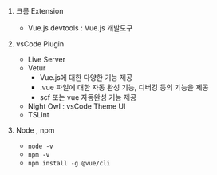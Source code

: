 1. 크롬 Extension

   - Vue.js devtools : Vue.js 개발도구

2. vsCode Plugin

   - Live Server
   - Vetur
     - Vue.js에 대한 다양한 기능 제공
     - .vue 파일에 대한 자동 완성 기능, 디버깅 등의 기능을 제공
     - scf 또는 vue 자동완성 기능 제공
   - Night Owl : vsCode Theme UI
   - TSLint

3. Node , npm
   - `node -v`
   - `npm -v`
   - `npm install -g @vue/cli`
